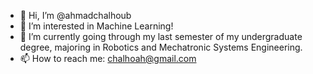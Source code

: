 - 👋 Hi, I’m @ahmadchalhoub
- 👀 I’m interested in Machine Learning!
- 🌱 I’m currently going through my last semester of my undergraduate degree, majoring in Robotics and Mechatronic Systems Engineering.
- 📫 How to reach me: chalhoah@gmail.com

<!---
ahmadchalhoub/ahmadchalhoub is a ✨ special ✨ repository because its `README.md` (this file) appears on your GitHub profile.
You can click the Preview link to take a look at your changes.
--->
